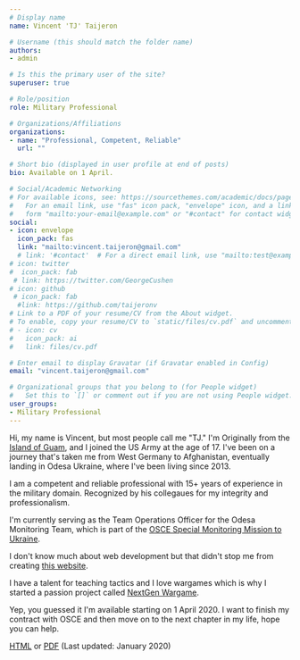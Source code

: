 ```yaml
---
# Display name
name: Vincent 'TJ' Taijeron

# Username (this should match the folder name)
authors:
- admin

# Is this the primary user of the site?
superuser: true

# Role/position
role: Military Professional

# Organizations/Affiliations
organizations:
- name: "Professional, Competent, Reliable"
  url: ""

# Short bio (displayed in user profile at end of posts)
bio: Available on 1 April.

# Social/Academic Networking
# For available icons, see: https://sourcethemes.com/academic/docs/page-builder/#icons
#   For an email link, use "fas" icon pack, "envelope" icon, and a link in the
#   form "mailto:your-email@example.com" or "#contact" for contact widget.
social:
- icon: envelope
  icon_pack: fas
  link: "mailto:vincent.taijeron@gmail.com"
  # link: '#contact'  # For a direct email link, use "mailto:test@example.org".
# icon: twitter
#  icon_pack: fab
 # link: https://twitter.com/GeorgeCushen
# icon: github
 # icon_pack: fab
  #link: https://github.com/taijeronv
# Link to a PDF of your resume/CV from the About widget.
# To enable, copy your resume/CV to `static/files/cv.pdf` and uncomment the lines below.
# - icon: cv
#   icon_pack: ai
#   link: files/cv.pdf

# Enter email to display Gravatar (if Gravatar enabled in Config)
email: "vincent.taijeron@gmail.com"

# Organizational groups that you belong to (for People widget)
#   Set this to `[]` or comment out if you are not using People widget.
user_groups:
- Military Professional
---
```

Hi, my name is Vincent, but most people call me "TJ."  I'm Originally from the [Island of Guam](https://en.wikipedia.org/wiki/Guam), and I joined the US Army at the age of 17. I've been on a journey that's taken me from West Germany to Afghanistan, eventually landing in Odesa Ukraine, where I've been living since 2013. 

I am a competent and reliable professional with 15+ years of experience in the military domain.  Recognized by his collegaues for my integrity and professionalism.

I'm currently serving as the Team Operations Officer for the Odesa Monitoring Team, which is part of the [OSCE Special Monitoring Mission to Ukraine](https://www.osce.org/special-monitoring-mission-to-ukraine).

I don't know much about web development but that didn't stop me from creating <a href="post/taijeronv-info">this website</a>.

I have a talent for teaching tactics and I love wargames which is why I started a passion project called [NextGen Wargame](https://www.nextgenwargame.com).

Yep, you guessed it I'm available starting on 1 April 2020.  I want to finish my contract with OSCE and then move on to the next chapter in my life, hope you can help.

[HTML](cv/) or [PDF](files/TAIJERON_2019_12_Simulations_Trainer.pdf) (Last updated: January 2020)